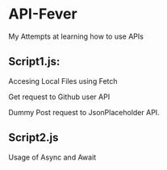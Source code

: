 # API-Fever
My Attempts at learning how to use APIs

## Script1.js:
Accesing Local Files using Fetch 

Get request to Github user API 

Dummy Post request to JsonPlaceholder API.


## Script2.js
Usage of Async and Await